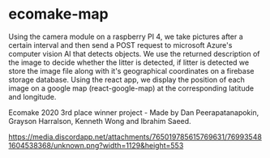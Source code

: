 # ecomake-map
Using the camera module on a raspberry PI 4, we take pictures after a certain interval and then send a POST request to microsoft Azure's computer vision AI that detects objects.
We use the returned description of the image to decide whether the litter is detected, if litter is detected we store the image file along with it's geographical coordinates on a firebase storage database.
Using the react app, we display the position of each image on a google map (react-google-map) at the corresponding latitude and longitude.

Ecomake 2020 3rd place winner project - Made by Dan Peerapatanapokin, Grayson Harralson, Kenneth Wong and Ibrahim Saeed.

https://media.discordapp.net/attachments/765019785615769631/769935481604538368/unknown.png?width=1129&height=553
